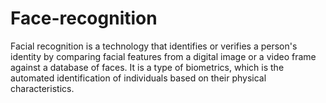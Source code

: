 # Face-recognition
 Facial recognition is a technology that identifies or verifies a person's identity by comparing facial features from a digital image or a video frame against a database of faces. It is a type of biometrics, which is the automated identification of individuals based on their physical characteristics.
